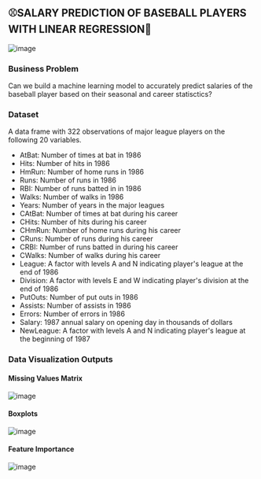 ## ⚾SALARY PREDICTION OF BASEBALL PLAYERS WITH LINEAR REGRESSION🧢

![image](https://user-images.githubusercontent.com/84344512/195834142-476e3375-b46f-4ff0-bfc6-5ee7934f6784.png)

### Business Problem

Can we build a machine learning model to accurately predict salaries of the baseball player based on their seasonal and career statisctics?

### Dataset

A data frame with 322 observations of major league players on the following 20 variables.

* AtBat: Number of times at bat in 1986
* Hits: Number of hits in 1986
* HmRun: Number of home runs in 1986
* Runs: Number of runs in 1986
* RBI: Number of runs batted in in 1986
* Walks: Number of walks in 1986
* Years: Number of years in the major leagues
* CAtBat: Number of times at bat during his career
* CHits: Number of hits during his career
* CHmRun: Number of home runs during his career
* CRuns: Number of runs during his career
* CRBI: Number of runs batted in during his career
* CWalks: Number of walks during his career
* League: A factor with levels A and N indicating player's league at the end of 1986
* Division: A factor with levels E and W indicating player's division at the end of 1986
* PutOuts: Number of put outs in 1986
* Assists: Number of assists in 1986
* Errors: Number of errors in 1986
* Salary: 1987 annual salary on opening day in thousands of dollars
* NewLeague: A factor with levels A and N indicating player's league at the beginning of 1987

### Data Visualization Outputs

#### Missing Values Matrix
![image](https://user-images.githubusercontent.com/84344512/195834640-1f4d1139-1c01-4030-83d3-597b2c7a751a.png)

#### Boxplots
![image](https://user-images.githubusercontent.com/84344512/195834707-b0747f43-9baf-43da-9ac5-d01ea61ff41f.png)

#### Feature Importance
![image](https://user-images.githubusercontent.com/84344512/195834809-e498076d-cea1-4f12-bb97-a79cdc87a850.png)


